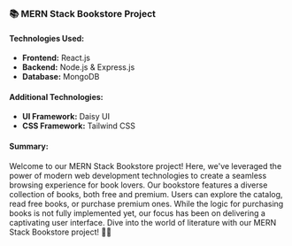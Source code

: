 ### 📚 MERN Stack Bookstore Project

#### Technologies Used:
- **Frontend:** React.js
- **Backend:** Node.js & Express.js
- **Database:** MongoDB

#### Additional Technologies:
- **UI Framework:** Daisy UI
- **CSS Framework:** Tailwind CSS

#### Summary:
Welcome to our MERN Stack Bookstore project! Here, we've leveraged the power of modern web development technologies to create a seamless browsing experience for book lovers. 
Our bookstore features a diverse collection of books, both free and premium. Users can explore the catalog, read free books, or purchase premium ones. 
While the logic for purchasing books is not fully implemented yet, our focus has been on delivering a captivating user interface. 
Dive into the world of literature with our MERN Stack Bookstore project! 📖✨
